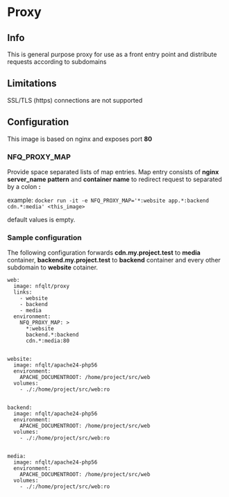 # Proxy

## Info
This is general purpose proxy for use as a front entry point and distribute
 requests according to subdomains

## Limitations
SSL/TLS (https) connections are not supported

## Configuration

This image is based on nginx and exposes port __80__

### NFQ_PROXY_MAP

Provide space separated lists of map entries. Map entry consists of
 __nginx server_name pattern__ and __container name__ to redirect
 request to separated by a colon __:__

example:
    `docker run -it -e NFQ_PROXY_MAP='*:website app.*:backend cdn.*:media' <this_image>`

default values is empty.


### Sample configuration

The following configuration forwards __cdn.my.project.test__ to __media__ container,
 __backend.my.project.test__ to __backend__ container and every other subdomain
 to __website__ cotainer.

```
web:
  image: nfqlt/proxy
  links:
    - website
    - backend
    - media
  environment:
    NFQ_PROXY_MAP: >
      *:website
      backend.*:backend
      cdn.*:media:80


website:
  image: nfqlt/apache24-php56
  environment:
    APACHE_DOCUMENTROOT: /home/project/src/web
  volumes:
    - ./:/home/project/src/web:ro


backend:
  image: nfqlt/apache24-php56
  environment:
    APACHE_DOCUMENTROOT: /home/project/src/web
  volumes:
    - ./:/home/project/src/web:ro


media:
  image: nfqlt/apache24-php56
  environment:
    APACHE_DOCUMENTROOT: /home/project/src/web
  volumes:
    - ./:/home/project/src/web:ro


```

